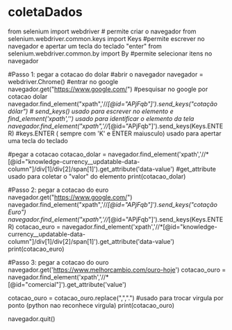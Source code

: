 # coletaDados
from selenium import webdriver # permite criar o navegador
from selenium.webdriver.common.keys import Keys #permite escrever no navegador e apertar um tecla do teclado "enter"
from selenium.webdriver.common.by import By #permite selecionar itens no navegador

#Passo 1: pegar a cotacao do dolar
 #abrir o navegador
navegador = webdriver.Chrome()
 #entrar no google
navegador.get("https://www.google.com/")
#pesquisar no google por cotacao dolar
navegador.find_element("xpath",'//*[@id="APjFqb"]').send_keys("cotação dólar") # send_keys() usado para escrever no elemento e find_element('xpath','') usado para identificar o elemento da tela
navegador.find_element("xpath",'//*[@id="APjFqb"]').send_keys(Keys.ENTER) #keys.ENTER ( sempre com 'K' e ENTER maiusculo) usado para apertar uma tecla do teclado

#pegar a cotacao
cotacao_dolar =  navegador.find_element('xpath','//*[@id="knowledge-currency__updatable-data-column"]/div[1]/div[2]/span[1]').get_attribute('data-value') #get_attribute usado para coletar o "valor" do elemento
print(cotacao_dolar)

#Passo 2: pegar a cotacao do euro
navegador.get("https://www.google.com/")
navegador.find_element("xpath",'//*[@id="APjFqb"]').send_keys("cotação Euro")
navegador.find_element("xpath",'//*[@id="APjFqb"]').send_keys(Keys.ENTER)
cotacao_euro =  navegador.find_element('xpath','//*[@id="knowledge-currency__updatable-data-column"]/div[1]/div[2]/span[1]').get_attribute('data-value')
print(cotacao_euro)

#Passo 3: pegar a cotacao do ouro
navegador.get('https://www.melhorcambio.com/ouro-hoje')
cotacao_ouro = navegador.find_element('xpath','//*[@id="comercial"]').get_attribute('value')

cotacao_ouro = cotacao_ouro.replace(",",".") #usado para trocar virgula por ponto (python nao reconhece virgula)
print(cotacao_ouro)

navegador.quit()

